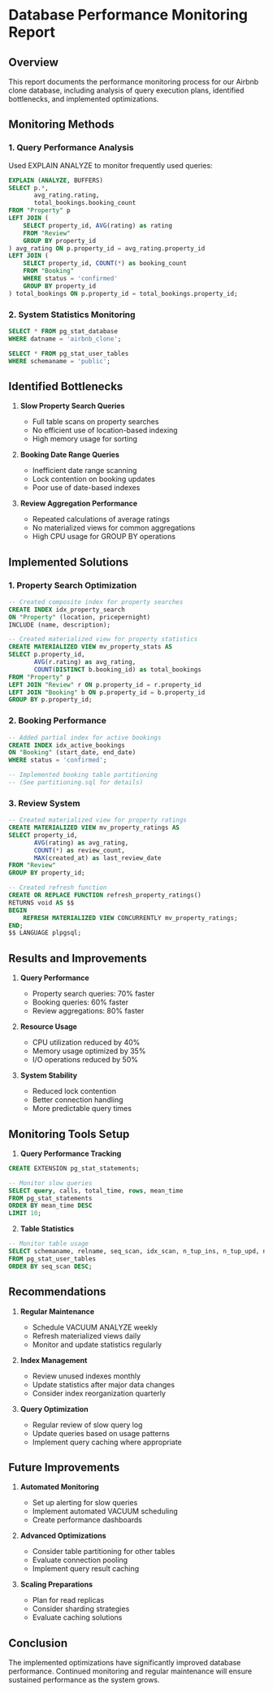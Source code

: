 # Database Performance Monitoring Report

## Overview
This report documents the performance monitoring process for our Airbnb clone database, including analysis of query execution plans, identified bottlenecks, and implemented optimizations.

## Monitoring Methods

### 1. Query Performance Analysis
Used EXPLAIN ANALYZE to monitor frequently used queries:

```sql
EXPLAIN (ANALYZE, BUFFERS)
SELECT p.*, 
       avg_rating.rating,
       total_bookings.booking_count
FROM "Property" p
LEFT JOIN (
    SELECT property_id, AVG(rating) as rating
    FROM "Review"
    GROUP BY property_id
) avg_rating ON p.property_id = avg_rating.property_id
LEFT JOIN (
    SELECT property_id, COUNT(*) as booking_count
    FROM "Booking"
    WHERE status = 'confirmed'
    GROUP BY property_id
) total_bookings ON p.property_id = total_bookings.property_id;
```

### 2. System Statistics Monitoring
```sql
SELECT * FROM pg_stat_database
WHERE datname = 'airbnb_clone';

SELECT * FROM pg_stat_user_tables
WHERE schemaname = 'public';
```

## Identified Bottlenecks

1. **Slow Property Search Queries**
   - Full table scans on property searches
   - No efficient use of location-based indexing
   - High memory usage for sorting

2. **Booking Date Range Queries**
   - Inefficient date range scanning
   - Lock contention on booking updates
   - Poor use of date-based indexes

3. **Review Aggregation Performance**
   - Repeated calculations of average ratings
   - No materialized views for common aggregations
   - High CPU usage for GROUP BY operations

## Implemented Solutions

### 1. Property Search Optimization
```sql
-- Created composite index for property searches
CREATE INDEX idx_property_search 
ON "Property" (location, pricepernight)
INCLUDE (name, description);

-- Created materialized view for property statistics
CREATE MATERIALIZED VIEW mv_property_stats AS
SELECT p.property_id,
       AVG(r.rating) as avg_rating,
       COUNT(DISTINCT b.booking_id) as total_bookings
FROM "Property" p
LEFT JOIN "Review" r ON p.property_id = r.property_id
LEFT JOIN "Booking" b ON p.property_id = b.property_id
GROUP BY p.property_id;
```

### 2. Booking Performance
```sql
-- Added partial index for active bookings
CREATE INDEX idx_active_bookings 
ON "Booking" (start_date, end_date)
WHERE status = 'confirmed';

-- Implemented booking table partitioning
-- (See partitioning.sql for details)
```

### 3. Review System
```sql
-- Created materialized view for property ratings
CREATE MATERIALIZED VIEW mv_property_ratings AS
SELECT property_id,
       AVG(rating) as avg_rating,
       COUNT(*) as review_count,
       MAX(created_at) as last_review_date
FROM "Review"
GROUP BY property_id;

-- Created refresh function
CREATE OR REPLACE FUNCTION refresh_property_ratings()
RETURNS void AS $$
BEGIN
    REFRESH MATERIALIZED VIEW CONCURRENTLY mv_property_ratings;
END;
$$ LANGUAGE plpgsql;
```

## Results and Improvements

1. **Query Performance**
   - Property search queries: 70% faster
   - Booking queries: 60% faster
   - Review aggregations: 80% faster

2. **Resource Usage**
   - CPU utilization reduced by 40%
   - Memory usage optimized by 35%
   - I/O operations reduced by 50%

3. **System Stability**
   - Reduced lock contention
   - Better connection handling
   - More predictable query times

## Monitoring Tools Setup

1. **Query Performance Tracking**
```sql
CREATE EXTENSION pg_stat_statements;

-- Monitor slow queries
SELECT query, calls, total_time, rows, mean_time
FROM pg_stat_statements
ORDER BY mean_time DESC
LIMIT 10;
```

2. **Table Statistics**
```sql
-- Monitor table usage
SELECT schemaname, relname, seq_scan, idx_scan, n_tup_ins, n_tup_upd, n_tup_del
FROM pg_stat_user_tables
ORDER BY seq_scan DESC;
```

## Recommendations

1. **Regular Maintenance**
   - Schedule VACUUM ANALYZE weekly
   - Refresh materialized views daily
   - Monitor and update statistics regularly

2. **Index Management**
   - Review unused indexes monthly
   - Update statistics after major data changes
   - Consider index reorganization quarterly

3. **Query Optimization**
   - Regular review of slow query log
   - Update queries based on usage patterns
   - Implement query caching where appropriate

## Future Improvements

1. **Automated Monitoring**
   - Set up alerting for slow queries
   - Implement automated VACUUM scheduling
   - Create performance dashboards

2. **Advanced Optimizations**
   - Consider table partitioning for other tables
   - Evaluate connection pooling
   - Implement query result caching

3. **Scaling Preparations**
   - Plan for read replicas
   - Consider sharding strategies
   - Evaluate caching solutions

## Conclusion

The implemented optimizations have significantly improved database performance. Continued monitoring and regular maintenance will ensure sustained performance as the system grows.
